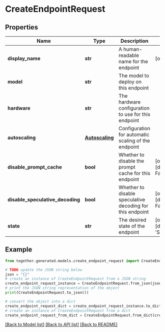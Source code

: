 # CreateEndpointRequest


## Properties

Name | Type | Description | Notes
------------ | ------------- | ------------- | -------------
**display_name** | **str** | A human-readable name for the endpoint | [optional]
**model** | **str** | The model to deploy on this endpoint |
**hardware** | **str** | The hardware configuration to use for this endpoint |
**autoscaling** | [**Autoscaling**](Autoscaling.md) | Configuration for automatic scaling of the endpoint |
**disable_prompt_cache** | **bool** | Whether to disable the prompt cache for this endpoint | [optional] [default to False]
**disable_speculative_decoding** | **bool** | Whether to disable speculative decoding for this endpoint | [optional] [default to False]
**state** | **str** | The desired state of the endpoint | [optional] [default to 'STARTED']

## Example

```python
from together.generated.models.create_endpoint_request import CreateEndpointRequest

# TODO update the JSON string below
json = "{}"
# create an instance of CreateEndpointRequest from a JSON string
create_endpoint_request_instance = CreateEndpointRequest.from_json(json)
# print the JSON string representation of the object
print(CreateEndpointRequest.to_json())

# convert the object into a dict
create_endpoint_request_dict = create_endpoint_request_instance.to_dict()
# create an instance of CreateEndpointRequest from a dict
create_endpoint_request_from_dict = CreateEndpointRequest.from_dict(create_endpoint_request_dict)
```
[[Back to Model list]](../README.md#documentation-for-models) [[Back to API list]](../README.md#documentation-for-api-endpoints) [[Back to README]](../README.md)

